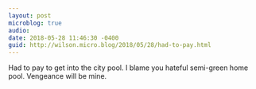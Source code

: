 ```yaml
---
layout: post
microblog: true
audio: 
date: 2018-05-28 11:46:30 -0400
guid: http://wilson.micro.blog/2018/05/28/had-to-pay.html
---
```

Had to pay to get into the city pool. I blame you hateful semi-green home pool. Vengeance will be mine. 
